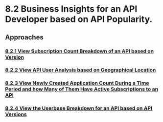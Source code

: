 # 8.2 Business Insights for an API Developer based on API Popularity.
<scenario description>

## Approaches

### [8.2.1 View Subscription Count Breakdown of an API based on Version](https://github.com/wso2/product-apim/tree/product-scenarios/product-scenarios/8-analyze-usage-of-apis-for-business-insights/8.2-business-insights-for-an-api-develeoper-based-on-api-popularity/8.2.1-view-sucscription-count-breakdown-of-an-api-based-on-version)
### [8.2.2 View API User Analysis based on Geographical Location](https://github.com/wso2/product-apim/tree/product-scenarios/product-scenarios/8-analyze-usage-of-apis-for-business-insights/8.2-business-insights-for-an-api-develeoper-based-on-api-popularity/8.2.2-view-api-user-analysis-based-on-geographical-location)
### [8.2.3 View Newly Created Application Count During a Time Period and how Many of Them Have Active Subscriptions to an API](https://github.com/wso2/product-apim/tree/product-scenarios/product-scenarios/8-analyze-usage-of-apis-for-business-insights/8.2-business-insights-for-an-api-develeoper-based-on-api-popularity/8.2.3-view-newly-created-application-count-during-a-time-period-and-how-many-of-them-have-active-subscriptions-to-an-api)
### [8.2.4 View the Userbase Breakdown for an API based on API Versions](https://github.com/wso2/product-apim/tree/product-scenarios/product-scenarios/8-analyze-usage-of-apis-for-business-insights/8.2-business-insights-for-an-api-develeoper-based-on-api-popularity/8.2.4-view-the-userbase-breakdown-for-an-api-based-on-api-versions)